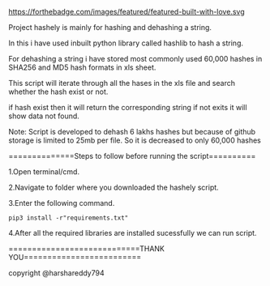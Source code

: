 https://forthebadge.com/images/featured/featured-built-with-love.svg

Project hashely is mainly for hashing and dehashing a string.

In this i have used inbuilt python library called hashlib to hash a string.

For dehashing a string i have stored most commonly used 60,000 hashes in SHA256 and MD5 hash formats in xls sheet.

This script will iterate through all the hases  in the xls file and search whether the hash exist or not.

if hash exist then it will return the corresponding string if not exits it will show data not found.

Note:
Script is developed to dehash 6 lakhs hashes but because of github storage is limited to 25mb per file.
So it is decreased to only 60,000 hashes

==============Steps to follow before running the script==========

1.Open terminal/cmd.

2.Navigate to folder where you downloaded the hashely script.

3.Enter the following command.

    pip3 install -r"requirements.txt"

4.After all the required libraries are installed sucessfully we can run script.
 
============================THANK YOU=========================

copyright @harshareddy794
